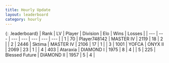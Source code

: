 ```yaml
---
title: Hourly Update
layout: leaderboard
category: hourly
---
```


{: .leaderboard}
| Rank | LV | Player | Division | Elo | Wins | Losses |
| --- | --- | --- | --- | --- | --- | --- |
| <span data-change="1">1</span> | 70 | <span title="ID: 748142">Player748142</span> | MASTER IV | <span data-change="17">2119</span> | <span data-change="2">18</span> | <span data-change="0">2</span> |
| <span data-change="-1">2</span> | 2446 | <span title="ID: 353063">Sktima</span> | MASTER IV | <span data-change="0">2106</span> | <span data-change="0">17</span> | <span data-change="0">1</span> |
| <span data-change="0">3</span> | 1001 | <span title="ID: 650820">YOFCA</span> | ONYX II | <span data-change="0">2069</span> | <span data-change="0">23</span> | <span data-change="0">1</span> |
| <span data-change="0">4</span> | 403 | <span title="ID: 745153">Ataraxia</span> | DIAMOND I | <span data-change="0">1975</span> | <span data-change="0">8</span> | <span data-change="0">4</span> |
| <span data-change="0">5</span> | 225 | <span title="ID: 725085">Blessed Future</span> | DIAMOND II | <span data-change="0">1957</span> | <span data-change="0">5</span> | <span data-change="0">4</span> |